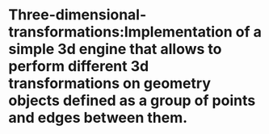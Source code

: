 # Three-dimensional-transformations:Implementation of a simple 3d engine that allows to perform different 3d transformations on geometry objects defined as a group of points and edges between them.

